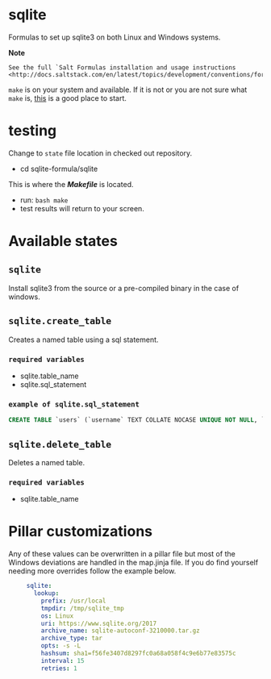 # sqlite

Formulas to set up sqlite3 on both Linux and Windows systems.

**Note**

    See the full `Salt Formulas installation and usage instructions
    <http://docs.saltstack.com/en/latest/topics/development/conventions/formulas.html>`_.

`make` is on your system and available. If it is not or you are not sure what
`make` is, [this](https://www.gnu.org/software/make/) is a good place to start.

# testing

Change to `state` file location in checked out repository.

- cd sqlite-formula/sqlite

This is where the ***Makefile*** is located.

- run: `bash make`
- test results will return to your screen.

# Available states

## `sqlite`

Install sqlite3 from the source or a pre-compiled binary in the case of windows.

## `sqlite.create_table`

Creates a named table using a sql statement.

### `required variables`

* sqlite.table_name
* sqlite.sql_statement

### `example of sqlite.sql_statement`
```sql
CREATE TABLE `users` (`username` TEXT COLLATE NOCASE UNIQUE NOT NULL, `password` BLOB NOT NULL, `salt` BLOB NOT NULL, `last_login` INT)
```

## `sqlite.delete_table`

Deletes a named table.

### `required variables`

* sqlite.table_name

# Pillar customizations

Any of these values can be overwritten in a pillar file but most of the Windows
deviations are handled in the map.jinja file. If you do find yourself needing
more overrides follow the example below.

```yaml
     sqlite:
       lookup:
         prefix: /usr/local
         tmpdir: /tmp/sqlite_tmp
         os: Linux
         uri: https://www.sqlite.org/2017
         archive_name: sqlite-autoconf-3210000.tar.gz
         archive_type: tar
         opts: -s -L
         hashsum: sha1=f56fe3407d8297fc0a68a058f4c9e6b77e83575c
         interval: 15
         retries: 1
```
